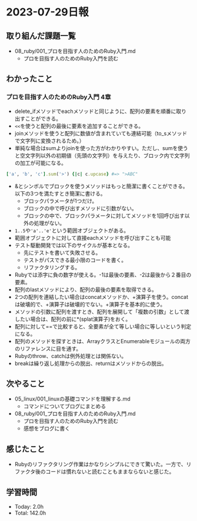 # 2023-07-29日報

## 取り組んだ課題一覧
* 08_ruby/001_プロを目指す人のためのRuby入門.md
  * プロを目指す人のためのRuby入門を読む

## わかったこと
### プロを目指す人のためのRuby入門 4章
* delete_ifメソッドでeachメソッドと同じように、配列の要素を順番に取り出すことができる。
* `<<`を使うと配列の最後に要素を追加することができる。
* joinメソッドを使うと配列に数値が含まれていても連結可能（to_sメソッドで文字列に変換されるため。）
* 単純な場合はsumよりjoinを使った方がわかりやすい。ただし、sumを使うと空文字列以外の初期値（先頭の文字列）を与えたり、ブロック内で文字列の加工が可能になる。
```rb
['a', 'b', 'c'].sum('>') {|c| c.upcase} #=> ">ABC"
```
* &とシンボルでブロックを使うメソッドはもっと簡潔に書くことができる。以下の3つを満たすとき簡潔に書ける。
  * ブロックパラメータが1つだけ。
  * ブロックの中で呼び出すメソッドに引数がない。
  * ブロックの中で、ブロックパラメータに対してメソッドを1回呼び出す以外の処理がない。
* `1..5`や`'a'..'e'`という範囲オブジェクトがある。
* 範囲オブジェクトに対して直接eachメソッドを呼び出すことも可能
* テスト駆動開発では以下のサイクルが基本となる。
  * 先にテストを書いて失敗させる。
  * テストがパスできる最小限のコードを書く。
  * リファクタリングする。
* Rubyでは添字に負の数字が使える。-1は最後の要素、-2は最後から２番目の要素。
* 配列のlastメソッドにより、配列の最後の要素を取得できる。
* 2つの配列を連結したい場合はconcatメソッドか、+演算子を使う。concatは破壊的で、+演算子は破壊的でない。+演算子を基本的に使う。
* メソッドの引数に配列を渡すとき、配列を展開して「複数の引数」として渡したい場合は、配列の前に*(splat演算子)をおく。
* 配列に対して==で比較すると、全要素が全て等しい場合に等しいという判定になる。
* 配列のメソッドを探すときは、ArrayクラスとEnumerableモジュールの両方のリファレンスに目を通す。
* Rubyのthrow、catchは例外処理とは関係ない。
* breakは繰り返し処理からの脱出、returnはメソッドからの脱出。

## 次やること
* 05_linux/001_linuxの基礎コマンドを理解する.md
  * コマンドについてブログにまとめる
* 08_ruby/001_プロを目指す人のためのRuby入門.md
  * プロを目指す人のためのRuby入門を読む
  * 感想をブログに書く

## 感じたこと
* Rubyのリファクタリング作業はかなりシンプルにできて驚いた。一方で、リファクタ後のコードは慣れないと読むこともままならないと感じた。

## 学習時間
* Today: 2.0h
* Total: 142.0h

